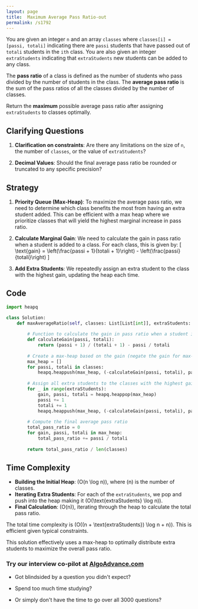 ```yaml
---
layout: page
title:  Maximum Average Pass Ratio-out
permalink: /s1792
---
```


You are given an integer `n` and an array `classes` where `classes[i] = [passi, totali]` indicating there are `passi` students that have passed out of `totali` students in the `ith` class. You are also given an integer `extraStudents` indicating that `extraStudents` new students can be added to any class.

The **pass ratio** of a class is defined as the number of students who pass divided by the number of students in the class. The **average pass ratio** is the sum of the pass ratios of all the classes divided by the number of classes.

Return the **maximum** possible average pass ratio after assigning `extraStudents` to classes optimally.

## Clarifying Questions

1. **Clarification on constraints**: Are there any limitations on the size of `n`, the number of `classes`, or the value of `extraStudents`? 

2. **Decimal Values**: Should the final average pass ratio be rounded or truncated to any specific precision?

## Strategy

1. **Priority Queue (Max-Heap)**: To maximize the average pass ratio, we need to determine which class benefits the most from having an extra student added. This can be efficient with a max heap where we prioritize classes that will yield the highest marginal increase in pass ratio.

2. **Calculate Marginal Gain**: We need to calculate the gain in pass ratio when a student is added to a class. For each class, this is given by:
   \[
   \text{gain} = \left(\frac{passi + 1}{totali + 1}\right) - \left(\frac{passi}{totali}\right)
   \]

3. **Add Extra Students**: We repeatedly assign an extra student to the class with the highest gain, updating the heap each time.

## Code

```python
import heapq

class Solution:
    def maxAverageRatio(self, classes: List[List[int]], extraStudents: int) -> float:
        
        # Function to calculate the gain in pass ratio when a student is added
        def calculateGain(passi, totali):
            return (passi + 1) / (totali + 1) - passi / totali
        
        # Create a max-heap based on the gain (negate the gain for max-heap in Python)
        max_heap = []
        for passi, totali in classes:
            heapq.heappush(max_heap, (-calculateGain(passi, totali), passi, totali))
        
        # Assign all extra students to the classes with the highest gain
        for _ in range(extraStudents):
            gain, passi, totali = heapq.heappop(max_heap)
            passi += 1
            totali += 1
            heapq.heappush(max_heap, (-calculateGain(passi, totali), passi, totali))
        
        # Compute the final average pass ratio
        total_pass_ratio = 0
        for gain, passi, totali in max_heap:
            total_pass_ratio += passi / totali
        
        return total_pass_ratio / len(classes)
```

## Time Complexity

- **Building the Initial Heap**: \(O(n \log n)\), where \(n\) is the number of classes.
- **Iterating Extra Students**: For each of the `extraStudents`, we pop and push into the heap making it \(O(\text{extraStudents} \log n)\).
- **Final Calculation**: \(O(n)\), iterating through the heap to calculate the total pass ratio.

The total time complexity is \(O((n + \text{extraStudents}) \log n + n)\). This is efficient given typical constraints.

This solution effectively uses a max-heap to optimally distribute extra students to maximize the overall pass ratio.


### Try our interview co-pilot at [AlgoAdvance.com](https://algoAdvance.com)

- Got blindsided by a question you didn't expect?

- Spend too much time studying?

- Or simply don't have the time to go over all 3000 questions?

